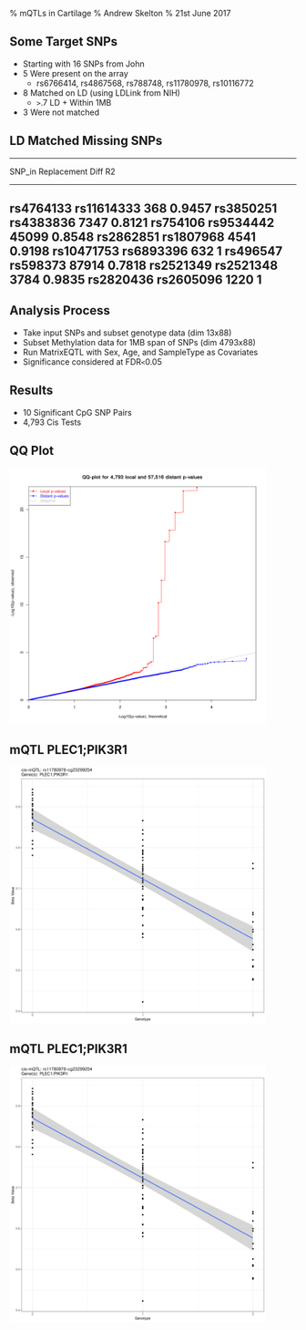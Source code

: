 % mQTLs in Cartilage
% Andrew Skelton
% 21st June 2017



Some Target SNPs
--------------------
* Starting with 16 SNPs from John
* 5 Were present on the array
  * rs6766414, rs4867568, rs788748, rs11780978, rs10116772
* 8 Matched on LD (using LDLink from NIH)
  * `>`.7 LD + Within 1MB
* 3 Were not matched

LD Matched Missing SNPs
--------------------
--------------------------------------
  SNP_in    Replacement   Diff    R2
---------- ------------- ------ ------
rs4764133   rs11614333    368   0.9457
rs3850251    rs4383836    7347  0.8121
 rs754106    rs9534442   45099  0.8548
rs2862851    rs1807968    4541  0.9198
rs10471753   rs6893396    632     1
 rs496547    rs598373    87914  0.7818
rs2521349    rs2521348    3784  0.9835
rs2820436    rs2605096    1220    1
--------------------------------------

Analysis Process
--------------------
* Take input SNPs and subset genotype data (dim 13x88)
* Subset Methylation data for 1MB span of SNPs (dim 4793x88)
* Run MatrixEQTL with Sex, Age, and SampleType as Covariates
* Significance considered at FDR`<`0.05

Results
--------------------
* 10 Significant CpG SNP Pairs
* 4,793 Cis Tests


QQ Plot
--------------------
<img src='img/John_Run_Jun2017_QQ.png' height=450>


mQTL PLEC1;PIK3R1
--------------------
<img src='img/John_Run_Jun2017_1_qtlPlot.png' height=450>


mQTL PLEC1;PIK3R1
--------------------
<img src='img/John_Run_Jun2017_1_qtlPlot.png' height=450>
